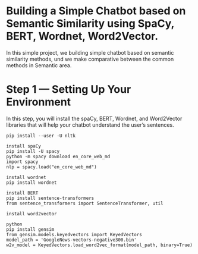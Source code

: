 # Building a Simple Chatbot based on Semantic Similarity using SpaCy, BERT, Wordnet, Word2Vector.

In this simple project, we building simple chatbot based on semantic similarity methods, und we make comparative between the common methods in Semantic  area.
# Step 1 — Setting Up Your Environment
In this step, you will install the spaCy, BERT, Wordnet, and Word2Vector libraries that will help your chatbot understand the user’s sentences.
```
pip install --user -U nltk

install spaCy
pip install -U spacy
python -m spacy download en_core_web_md
import spacy
nlp = spacy.load("en_core_web_md")

install wordnet
pip install wordnet

install BERT
pip install sentence-transformers
from sentence_transformers import SentenceTransformer, util

install word2vector
```
```
python
pip install gensim
from gensim.models.keyedvectors import KeyedVectors
model_path = 'GoogleNews-vectors-negative300.bin'
w2v_model = KeyedVectors.load_word2vec_format(model_path, binary=True)

```
```python



```
